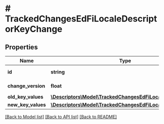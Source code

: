 # # TrackedChangesEdFiLocaleDescriptorKeyChange

## Properties

Name | Type | Description | Notes
------------ | ------------- | ------------- | -------------
**id** | **string** | Resource identifier | [optional]
**change_version** | **float** | Change version | [optional]
**old_key_values** | [**\Descriptors\Model\TrackedChangesEdFiLocaleDescriptorKey**](TrackedChangesEdFiLocaleDescriptorKey.md) |  | [optional]
**new_key_values** | [**\Descriptors\Model\TrackedChangesEdFiLocaleDescriptorKey**](TrackedChangesEdFiLocaleDescriptorKey.md) |  | [optional]

[[Back to Model list]](../../README.md#models) [[Back to API list]](../../README.md#endpoints) [[Back to README]](../../README.md)
